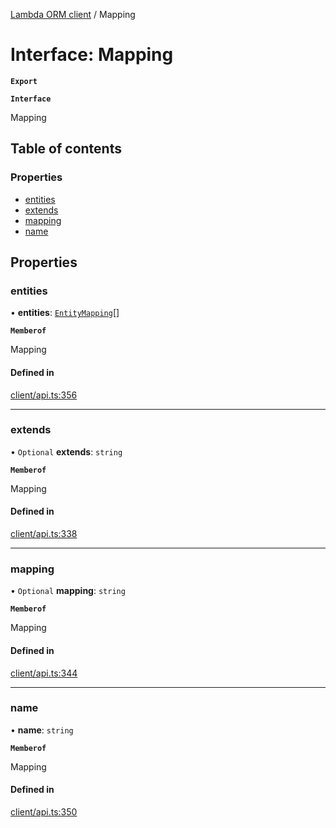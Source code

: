 [Lambda ORM client](../README.md) / Mapping

# Interface: Mapping

**`Export`**

**`Interface`**

Mapping

## Table of contents

### Properties

- [entities](Mapping.md#entities)
- [extends](Mapping.md#extends)
- [mapping](Mapping.md#mapping)
- [name](Mapping.md#name)

## Properties

### entities

• **entities**: [`EntityMapping`](EntityMapping.md)[]

**`Memberof`**

Mapping

#### Defined in

[client/api.ts:356](https://github.com/FlavioLionelRita/lambdaorm-client-node/blob/72895a2/src/lib/client/api.ts#L356)

___

### extends

• `Optional` **extends**: `string`

**`Memberof`**

Mapping

#### Defined in

[client/api.ts:338](https://github.com/FlavioLionelRita/lambdaorm-client-node/blob/72895a2/src/lib/client/api.ts#L338)

___

### mapping

• `Optional` **mapping**: `string`

**`Memberof`**

Mapping

#### Defined in

[client/api.ts:344](https://github.com/FlavioLionelRita/lambdaorm-client-node/blob/72895a2/src/lib/client/api.ts#L344)

___

### name

• **name**: `string`

**`Memberof`**

Mapping

#### Defined in

[client/api.ts:350](https://github.com/FlavioLionelRita/lambdaorm-client-node/blob/72895a2/src/lib/client/api.ts#L350)
